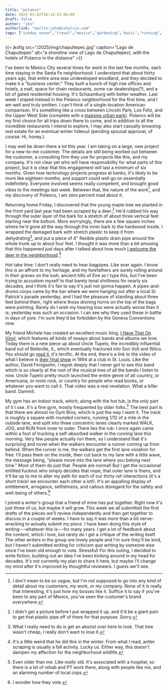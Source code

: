 ```yaml
---
title: "polanco"
date: 2025-03-02T16:14:23-06:00
draft: false
author: "jks"
authorlink: "mailto:john@scholvin.com"
tags: ["sunday seven","travel","mexico","gardening","music","running","writing" ]
---
```


{{< jksfig src="/2025/img/chapultepec.jpg" caption="Lago de Chapultepec" alt="a shoreline view of Lago de Chapultepect, with the hotels of Polanco in the distance" >}}

<a name="one"></a>I've been to Mexico City several times for work in the last few months, each time staying in the Santa Fe neighborhood. I understand that about thirty years ago, that entire area was undeveloped woodland, and they decided to make it a "business center." They built a bunch of high rise offices and hotels, a mall, space for chain restaurants, some car dealerships(?), and a bit of gated residential housing. It's Schaumburg with better weather. Last week I stayed instead in the Polanco neighborhood for the first time, and I am well and truly smitten. I can't think of a single-location American comparison. It's something like a cross between Lincoln Park, Los Feliz, and the Upper West Side (complete with a [massive urban park](https://en.wikipedia.org/wiki/Chapultepec)). Polanco will be my first choice for all trips down there to come, and in addition to all the incredible restaurants I intend to explore, I may also start casually browsing real estate for an eventual winter hideout (pending spousal approval, of course. Hi, honey.).

<a name="two"></a>I may well be down there a lot this year. I am taking on a large, new project for a new-to-me customer. The details are still being worked out between the customer, a consulting firm they use for projects like this, and my company. It's not clear yet who will have responsibility for what parts of this project, but it _is_ clear that this engagement will last a minimum of six months. Given how technology projects progress at banks, it's likely to be more like eighteen months, and support could well go on essentially indefinitely. Everyone involved seems really competent, and brought good vibes to the meetings last week. Between that, the nature of the work[^1], and my discovery of Polanco, I am zero percent mad about it.

<a name="three"></a>Returning home Friday, I discovered that the young maple tree we planted in the front yard last year had been scraped by a deer.[^2] He'd rubbed his way through the outer layer of the bark for a stretch of about three vertical feet starting near the bottom. More worryingly, there are a few square inches where he'd gone all the way through the inner bark to the hardwood inside. I wrapped the damaged bark with stretch plastic to keep it from dehydrating[^3], and put a piece of 4" flexible plastic drain pipe around the whole trunk up to about four feet. I thought it was more than a bit amusing that this happened just days after I talked about how much [I welcome the deer in the neighborhood](https://scholvin.com/posts/2025/02/16/birch#two).[^4]

<a name="four"></a>Hot take time: I don't really need to hear bagpipes. Like ever again. I know this is an affront to my heritage, and my forefathers are surely rolling around in their graves on the lush, ancient hills of Eire as I type this, but I've been trying to accustom myself to that barely tonal shrillness for nearly six decades, and I think it's fair to say it's just not gonna happen. A pipes-and-drums corps came by the bar where we were hanging out after a local St. Patrick's parade yesterday, and I had the pleasure of standing about three feet behind them, right where those droning horns on the top of the bags were pointing. Rarely do I wish my hearing loss were actually worse than it is; yesterday was such an occasion. I can see why they used these in battle in days of yore. I'm sure they'd be forbidden by the Geneva Conventions now.

<a name="five"></a>My friend Michele has created an excellent music blog, [I Have That On Vinyl](https://ihavethatonvinyl.com), which features all kinds of essays about bands and albums we love. Today there is a new piece up about Uncle Tupelo, the incredibly influential band out of Belleville, IL, which eventually fractured into Son Volt and Wilco. You should go [read it](https://ihavethatonvinyl.com/essays/there-was-a-time-on-uncle-tupelo/), it's terrific. At the end, there's a link to the video of what I believe is [their final show](https://www.youtube.com/watch?v=zWiUkQMs5zM) in 1994 at a club in St. Louis. Like the author, David Fenigsohn, I regret deeply that I never got to see this band which is so clearly at the root of the musical tree of all the bands I listen to now. Uncle Tupelo pretty much launched the entire genre of alt country, or Americana, or roots rock, or country for people who read books, or whatever you want to call it. That video was a real revelation. What a killer band. Dammit.

<a name="six"></a>My gym has an indoor track, which, along with the hot tub, is the only part of it I use. It's a fine gym, mostly frequented by older folks.[^5] The best part is that there are almost no Gym Bros, which is just the way I want it. The track is roughly a square with rounded corners, running 1/12 of a mile in the outside lane, and split into three concentric lanes clearly marked WALK, JOG, and RUN from inner to outer. There lies the rub: I once again came within a foot of trucking a self-absorbed walker in the running lane this morning. Very few people actually run there, so I understand that it's surprising and novel when the walkers encounter a runner coming up from behind. When the runner is me, the walkers get the first lane violation for free. I'll pass them on the inside, then cut back to my lane with a little wave, the message being, "please move into the lane where you belong next time." Most of them do just that. People are normal! But I get the occasional entitled fucknut who simply decides that nope, that outer lane is theirs, and it'll be up to me to alter my path for each of our thirty-ish interactions (it's a short track! we encounter each other a lot!). It's an appalling display of entitlement, arrogance, selfishness, and callous disregard for the safety and well-being of others.[^6]

<a name="seven"></a>I joined a writer's group that a friend of mine has put together. Right now it's just three of us, but maybe it will grow. This week we all submitted the first drafts of the pieces we'll review independently and then get together to discuss in a couple of weeks. I have to say it was more than a bit nerve-wracking to actually submit my piece. I have been doing this style of writing---whatever _this_ is---for many years. I get a lot of feedback about the content, which I love, but rarely do I get a critique of the writing itself. The other writers in the group are lovely people and I'm sure they'll be kind, but I haven't submitted writing for criticism _qua_ writing by someone else since I've been old enough to vote. Stressful! For this outing, I decided to write fiction, building out an idea I've been kicking around in my head for decades. It's not currently my plan to share it here, but maybe I'll change my mind after it's improved by thoughtful reviewers. I guess we'll see.


[^1]: I don't mean to be so vague, but I'm not supposed to go into any kind of detail about my customers, my work, or my company. None of it is really that interesting, it's just how my bosses like it. Suffice it to say if you've been to any part of Mexico, you've seen the customer's brand _everywhere._

[^2]: I didn't get a picture before I put wrapped it up, and it'd be a giant pain to get that plastic pipe off of there for that purpose. Sorry.

[^3]: What I really need to do is get an aborist over here to look. That tree wasn't cheap, I really don't want to lose it.

[^4]: It's a little weird that he did this in the winter. From what I read, antler scraping is usually a fall activity. Lucky us. Either way, this doesn't dampen my affection for the neighborhood wildlife.

[^5]: Even older than me. Like _really_ old. It's associated with a hospital, so there is a lot of rehab and PT work there, along with people like me, and an alarming number of local cops.

[^6]: I wonder how they vote.

